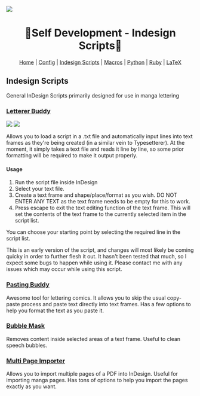 ![][waves_top]

<div  align="center">
   <h1>🎴Self Development - Indesign Scripts🎴</h1>

[Home][README_self_development] | [Config][README_config] | [Indesign Scripts][README_indesign_scripts] | [Macros][README_macros] | [Python][README_python] | [Ruby][README_ruby] | [LaTeX][README_tex]

</div>

## Indesign Scripts

General InDesign Scripts primarily designed for use in manga lettering

### [Letterer Buddy][LettererBuddy]

![](https://i.imgur.com/GlA0Mjr.png) ![](https://i.imgur.com/qwmELup.png)

Allows you to load a script in a .txt file and automatically input lines into text frames as they're being created (in a similar vein to Typesetterer). At the moment, it simply takes a text file and reads it line by line, so some prior formatting will be required to make it output properly.

#### Usage

1. Run the script file inside InDesign
2. Select your text file.
3. Create a text frame and shape/place/format as you wish. DO NOT ENTER ANY TEXT as the text frame needs to be empty for this to work.
4. Press escape to exit the text editing function of the text frame. This will set the contents of the text frame to the currently selected item in the script list.

You can choose your starting point by selecting the required line in the script list.

This is an early version of the script, and changes will most likely be coming quicky in order to further flesh it out. It hasn't been tested that much, so I expect some bugs to happen while using it. Please contact me with any issues which may occur while using this script.

### [Pasting Buddy][PastingBuddy]

Awesome tool for lettering comics. It allows you to skip the usual copy-paste process and paste text directly into text frames. Has a few options to help you format the text as you paste it.

### [Bubble Mask][Bubble_Mask]

Removes content inside selected areas of a text frame. Useful to clean speech bubbles.

### [Multi Page Importer][MultiPageImporter]

Allows you to import multiple pages of a PDF into InDesign. Useful for importing manga pages. Has tons of options to help you import the pages exactly as you want.

<!-- URLS -->

[README_self_development]: ../README.md
[README_indesign_scripts]: README.md
[README_macros]: ../macros/README.md
[README_config]: ../config/README.md
[README_python]: ../python/README.md
[README_ruby]: ../ruby/README.md
[README_tex]: ../tex/README.md
[waves_top]: https://raw.githubusercontent.com/v-amorim/v-amorim/main/svg/Top.svg

<!-- URLS -->

[LettererBuddy]: ./lettererbuddy.jsx
[PastingBuddy]: ./.Pasting%20Buddy.jsx
[Bubble_Mask]: ./Bubble_Mask.atn
[MultiPageImporter]: ./MultiPageImporter.jsx
